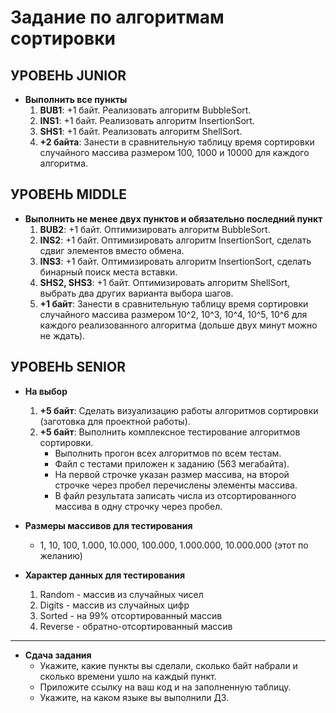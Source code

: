 # Задание по алгоритмам сортировки

## УРОВЕНЬ JUNIOR
- **Выполнить все пункты**
    1. **BUB1**: +1 байт. Реализовать алгоритм BubbleSort.
    2. **INS1**: +1 байт. Реализовать алгоритм InsertionSort.
    3. **SHS1**: +1 байт. Реализовать алгоритм ShellSort.
    4. **+2 байта**: Занести в сравнительную таблицу время сортировки случайного массива размером 100, 1000 и 10000 для каждого алгоритма.

## УРОВЕНЬ MIDDLE
- **Выполнить не менее двух пунктов и обязательно последний пункт**
    1. **BUB2**: +1 байт. Оптимизировать алгоритм BubbleSort.
    2. **INS2**: +1 байт. Оптимизировать алгоритм InsertionSort, сделать сдвиг элементов вместо обмена.
    3. **INS3**: +1 байт. Оптимизировать алгоритм InsertionSort, сделать бинарный поиск места вставки.
    4. **SHS2, SHS3**: +1 байт. Оптимизировать алгоритм ShellSort, выбрать два других варианта выбора шагов.
    5. **+1 байт**: Занести в сравнительную таблицу время сортировки случайного массива размером 10^2, 10^3, 10^4, 10^5, 10^6 для каждого реализованного алгоритма (дольше двух минут можно не ждать).

## УРОВЕНЬ SENIOR
- **На выбор**
    1. **+5 байт**: Сделать визуализацию работы алгоритмов сортировки (заготовка для проектной работы).
    2. **+5 байт**: Выполнить комплексное тестирование алгоритмов сортировки.
        - Выполнить прогон всех алгоритмов по всем тестам.
        - Файл с тестами приложен к заданию (563 мегабайта).
        - На первой строчке указан размер массива, на второй строчке через пробел перечислены элементы массива.
        - В файл результата записать числа из отсортированного массива в одну строчку через пробел.

- **Размеры массивов для тестирования**
    - 1, 10, 100, 1.000, 10.000, 100.000, 1.000.000, 10.000.000 (этот по желанию)

- **Характер данных для тестирования**
    1. Random - массив из случайных чисел
    2. Digits - массив из случайных цифр
    3. Sorted - на 99% отсортированный массив
    4. Reverse - обратно-отсортированный массив

---

- **Сдача задания**
    - Укажите, какие пункты вы сделали, сколько байт набрали и сколько времени ушло на каждый пункт.
    - Приложите ссылку на ваш код и на заполненную таблицу.
    - Укажите, на каком языке вы выполнили ДЗ.
